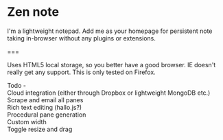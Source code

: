 Zen note
===

I'm a lightweight notepad. Add me as your homepage for persistent note taking in-browser without any plugins or extensions.

===

Uses HTML5 local storage, so you better have a good browser. IE doesn't really get any support. This is only tested on Firefox.

Todo -     
Cloud integration (either through Dropbox or lightweight MongoDB etc.)  
Scrape and email all panes   
Rich text editing (hallo.js?)   
Procedural pane generation   
Custom width   
Toggle resize and drag  